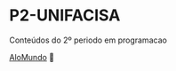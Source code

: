 # P2-UNIFACISA
Conteúdos do 2º periodo em programacao

[AloMundo](https://github.com/Samega18/P2-UNIFACISA/blob/master/AloMundo/src/aplication/Program.java) :robot:
